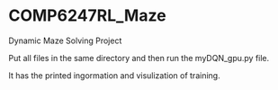 # COMP6247RL_Maze
Dynamic Maze Solving Project

Put all files in the same directory and then run the myDQN_gpu.py file.

It has the printed ingormation and visulization of training.
